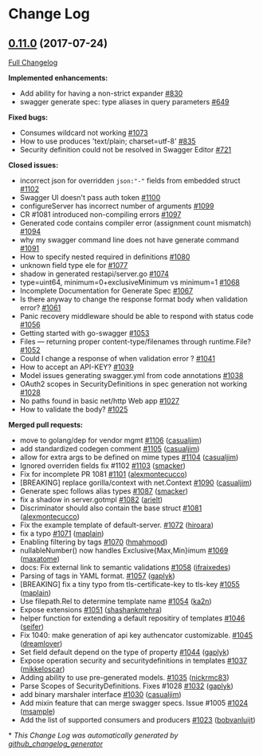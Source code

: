 # Change Log

## [0.11.0](https://github.com/ianchen0119/go-swagger/tree/0.11.0) (2017-07-24)
[Full Changelog](https://github.com/ianchen0119/go-swagger/compare/0.10.0...0.11.0)

**Implemented enhancements:**

- Add ability for having a non-strict expander  [\#830](https://github.com/ianchen0119/go-swagger/issues/830)
- swagger generate spec: type aliases in query parameters [\#649](https://github.com/ianchen0119/go-swagger/issues/649)

**Fixed bugs:**

- Consumes wildcard not working [\#1073](https://github.com/ianchen0119/go-swagger/issues/1073)
- How to use produces 'text/plain; charset=utf-8' [\#835](https://github.com/ianchen0119/go-swagger/issues/835)
- Security definition could not be resolved in Swagger Editor [\#721](https://github.com/ianchen0119/go-swagger/issues/721)

**Closed issues:**

-  incorrect json for overridden `json:"-"` fields from embedded struct [\#1102](https://github.com/ianchen0119/go-swagger/issues/1102)
- Swagger UI doesn't pass auth token [\#1100](https://github.com/ianchen0119/go-swagger/issues/1100)
- configureServer has incorrect number of arguments [\#1099](https://github.com/ianchen0119/go-swagger/issues/1099)
- CR \#1081 introduced non-compiling errors [\#1097](https://github.com/ianchen0119/go-swagger/issues/1097)
- Generated code contains compiler error \(assignment count mismatch\) [\#1094](https://github.com/ianchen0119/go-swagger/issues/1094)
- why my swagger command line does not have generate command [\#1091](https://github.com/ianchen0119/go-swagger/issues/1091)
- How to specify nested required in definitions [\#1080](https://github.com/ianchen0119/go-swagger/issues/1080)
- unknown field type ele for [\#1077](https://github.com/ianchen0119/go-swagger/issues/1077)
- shadow in generated restapi/server.go [\#1074](https://github.com/ianchen0119/go-swagger/issues/1074)
- type=uint64, minimum=0+exclusiveMinimum vs minimum=1 [\#1068](https://github.com/ianchen0119/go-swagger/issues/1068)
- Incomplete Documentation for Generate Spec [\#1067](https://github.com/ianchen0119/go-swagger/issues/1067)
- Is there anyway to change the response format body when validation error? [\#1061](https://github.com/ianchen0119/go-swagger/issues/1061)
- Panic recovery middleware should be able to respond with status code [\#1056](https://github.com/ianchen0119/go-swagger/issues/1056)
- Getting started with go-swagger [\#1053](https://github.com/ianchen0119/go-swagger/issues/1053)
- Files — returning proper content-type/filenames through runtime.File? [\#1052](https://github.com/ianchen0119/go-swagger/issues/1052)
- Could I change a response of when validation error ? [\#1041](https://github.com/ianchen0119/go-swagger/issues/1041)
- How to accept an API-KEY? [\#1039](https://github.com/ianchen0119/go-swagger/issues/1039)
- Model issues generating swagger.yml from code annotations [\#1038](https://github.com/ianchen0119/go-swagger/issues/1038)
- OAuth2 scopes in SecurityDefinitions in spec generation not working [\#1028](https://github.com/ianchen0119/go-swagger/issues/1028)
- No paths found in basic net/http Web app [\#1027](https://github.com/ianchen0119/go-swagger/issues/1027)
- How to validate the body? [\#1025](https://github.com/ianchen0119/go-swagger/issues/1025)

**Merged pull requests:**

- move to golang/dep for vendor mgmt [\#1106](https://github.com/ianchen0119/go-swagger/pull/1106) ([casualjim](https://github.com/casualjim))
- add standardized codegen comment [\#1105](https://github.com/ianchen0119/go-swagger/pull/1105) ([casualjim](https://github.com/casualjim))
- allow for extra args to be defined on mime types [\#1104](https://github.com/ianchen0119/go-swagger/pull/1104) ([casualjim](https://github.com/casualjim))
- Ignored overriden fields fix \#1102 [\#1103](https://github.com/ianchen0119/go-swagger/pull/1103) ([smacker](https://github.com/smacker))
- Fix for incomplete PR 1081 [\#1101](https://github.com/ianchen0119/go-swagger/pull/1101) ([alexmontecucco](https://github.com/alexmontecucco))
- \[BREAKING\] replace gorilla/context with net.Context [\#1090](https://github.com/ianchen0119/go-swagger/pull/1090) ([casualjim](https://github.com/casualjim))
- Generate spec follows alias types [\#1087](https://github.com/ianchen0119/go-swagger/pull/1087) ([smacker](https://github.com/smacker))
- fix a shadow in server.gotmpl [\#1082](https://github.com/ianchen0119/go-swagger/pull/1082) ([arielt](https://github.com/arielt))
- Discriminator should also contain the base struct [\#1081](https://github.com/ianchen0119/go-swagger/pull/1081) ([alexmontecucco](https://github.com/alexmontecucco))
- Fix the example template of default-server. [\#1072](https://github.com/ianchen0119/go-swagger/pull/1072) ([hiroara](https://github.com/hiroara))
- fix a typo [\#1071](https://github.com/ianchen0119/go-swagger/pull/1071) ([maplain](https://github.com/maplain))
- Enabling filtering by tags [\#1070](https://github.com/ianchen0119/go-swagger/pull/1070) ([hmahmood](https://github.com/hmahmood))
- nullableNumber\(\) now handles Exclusive{Max,Min}imum [\#1069](https://github.com/ianchen0119/go-swagger/pull/1069) ([maxatome](https://github.com/maxatome))
- docs: Fix external link to semantic validations [\#1058](https://github.com/ianchen0119/go-swagger/pull/1058) ([ifraixedes](https://github.com/ifraixedes))
- Parsing of tags in YAML format. [\#1057](https://github.com/ianchen0119/go-swagger/pull/1057) ([gaplyk](https://github.com/gaplyk))
- \[BREAKING\] fix a tiny typo from tls-certificate-key to tls-key [\#1055](https://github.com/ianchen0119/go-swagger/pull/1055) ([maplain](https://github.com/maplain))
- Use filepath.Rel to determine template name [\#1054](https://github.com/ianchen0119/go-swagger/pull/1054) ([ka2n](https://github.com/ka2n))
- Expose extensions [\#1051](https://github.com/ianchen0119/go-swagger/pull/1051) ([shashankmehra](https://github.com/shashankmehra))
- helper function for extending a default repositiry of templates [\#1046](https://github.com/ianchen0119/go-swagger/pull/1046) ([seifer](https://github.com/seifer))
- Fix 1040: make generation of api key authencator customizable. [\#1045](https://github.com/ianchen0119/go-swagger/pull/1045) ([dreamlover](https://github.com/dreamlover))
- Set field default depend on the type of property [\#1044](https://github.com/ianchen0119/go-swagger/pull/1044) ([gaplyk](https://github.com/gaplyk))
- Expose operation security and securitydefinitions in templates [\#1037](https://github.com/ianchen0119/go-swagger/pull/1037) ([mikkeloscar](https://github.com/mikkeloscar))
- Adding ability to use pre-generated models. [\#1035](https://github.com/ianchen0119/go-swagger/pull/1035) ([nickrmc83](https://github.com/nickrmc83))
- Parse Scopes of SecurityDefinitions. Fixes \#1028 [\#1032](https://github.com/ianchen0119/go-swagger/pull/1032) ([gaplyk](https://github.com/gaplyk))
- add binary marshaler interface [\#1030](https://github.com/ianchen0119/go-swagger/pull/1030) ([casualjim](https://github.com/casualjim))
- Add mixin feature that can merge swagger specs. Issue \#1005 [\#1024](https://github.com/ianchen0119/go-swagger/pull/1024) ([msample](https://github.com/msample))
- Add the list of supported consumers and producers [\#1023](https://github.com/ianchen0119/go-swagger/pull/1023) ([bobvanluijt](https://github.com/bobvanluijt))



\* *This Change Log was automatically generated by [github_changelog_generator](https://github.com/skywinder/Github-Changelog-Generator)*

